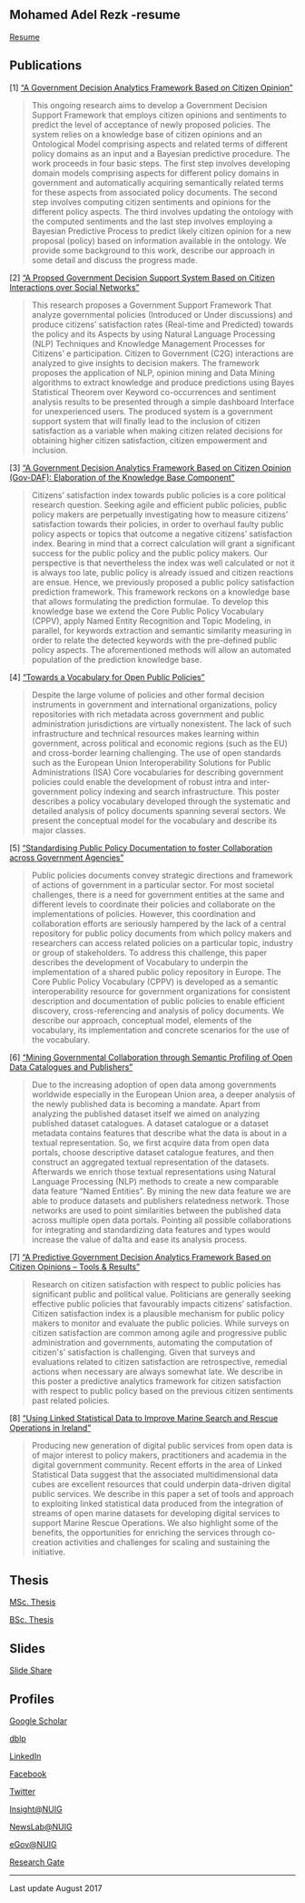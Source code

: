 ## Mohamed Adel Rezk -resume

[Resume](Rezk-resume.pdf)

Publications
----

[1] [“A Government Decision Analytics Framework Based on Citizen Opinion”](http://dl.acm.org/citation.cfm?id=2910093&CFID=799242938&CFTOKEN=37955034)

<p align="justify">

> This ongoing research aims to develop a Government Decision Support Framework that employs citizen opinions and sentiments to predict the level of acceptance of newly proposed policies. The system relies on a knowledge base of citizen opinions and an Ontological Model comprising aspects and related terms of different policy domains as an input and a Bayesian predictive procedure. The work proceeds in four basic steps. The first step involves developing domain models comprising aspects for different policy domains in government and automatically acquiring semantically related terms for these aspects from associated policy documents. The second step involves computing citizen sentiments and opinions for the different policy aspects. The third involves updating the ontology with the computed sentiments and the last step involves employing a Bayesian Predictive Process to predict likely citizen opinion for a new proposal (policy) based on information available in the ontology. We provide some background to this work, describe our approach in some detail and discuss the progress made.

</p>


[2] [“A Propsed Government Decision Support System Based on Citizen Interactions over Social Networks”](/publications/A%20Propsed%20Government%20Decision%20Support%20System%20Based%20on%20Citizen%20Interactions%20over%20Social%20Networks.pdf)

> This research proposes a Government Support Framework That analyze governmental policies (Introduced or Under discussions) and produce citizens’ satisfaction rates (Real-time and Predicted) towards the policy and its Aspects by using Natural Language Processing (NLP) Techniques and Knowledge Management Processes for Citizens’ e participation. Citizen to Government (C2G) interactions are analyzed to give insights to decision makers. The framework proposes the application of NLP, opinion mining and Data Mining algorithms to extract knowledge and produce predictions using Bayes Statistical Theorem over Keyword co-occurrences and sentiment analysis results to be presented through a simple dashboard Interface for unexperienced users. The produced system is a government support system that will finally lead to the inclusion of citizen satisfaction as a variable when making citizen related decisions for obtaining higher citizen satisfaction, citizen empowerment and inclusion.

[3] [“A Government Decision Analytics Framework Based on Citizen Opinion (Gov-DAF): Elaboration of the Knowledge Base Component”](/publications/Mohamed-Adel-gov-daf.pdf)

>Citizens’ satisfaction index towards public policies is a core political research question. Seeking agile and efficient public policies, public policy makers are perpetually investigating how to measure citizens’ satisfaction towards their policies, in order to overhaul faulty public policy aspects or topics that outcome a negative citizens’ satisfaction index. Bearing in mind that a correct calculation will grant a significant success for the public policy and the public policy makers. Our perspective is that nevertheless the index was well calculated or not it is always too late, public policy is already issued and citizen reactions are ensue. Hence, we previously proposed a public policy satisfaction prediction framework. This framework reckons on a knowledge base that allows formulating the prediction formulae. To develop this knowledge base we extend the Core Public Policy Vocabulary (CPPV), apply Named Entity Recognition and Topic Modeling, in parallel, for keywords extraction and semantic similarity measuring in order to relate the detected keywords with the pre-defined public policy aspects. The aforementioned methods will allow an automated population of the prediction knowledge base.


[4] [“Towards a Vocabulary for Open Public Policies”](http://dl.acm.org/citation.cfm?id=3047366)

>Despite the large volume of policies and other formal decision instruments in government and international organizations, policy repositories with rich metadata across government and public administration jurisdictions are virtually nonexistent. The lack of such infrastructure and technical resources makes learning within government, across political and economic regions (such as the EU) and cross-border learning challenging. The use of open standards such as the European Union Interoperability Solutions for Public Administrations (ISA) Core vocabularies for describing government policies could enable the development of robust intra and inter-government policy indexing and search infrastructure. This poster describes a policy vocabulary developed through the systematic and detailed analysis of policy documents spanning several sectors. We present the conceptual model for the vocabulary and describe its major classes.

[5] [“Standardising Public Policy Documentation to foster Collaboration across Government Agencies”](https://link.springer.com/chapter/10.1007%2F978-3-319-65151-4_42)

>Public policies documents convey strategic directions and framework of actions of government in a particular sector. For most societal challenges, there is a need for government entities at the same and different levels to coordinate their policies and collaborate on the implementations of policies. However, this coordination and collaboration efforts are seriously hampered by the lack of a central repository for public policy documents from which policy makers and researchers can access related policies on a particular topic, industry or group of stakeholders. To address this challenge, this paper describes the development of Vocabulary to underpin the implementation of a shared public policy repository in Europe. The Core Public Policy Vocabulary (CPPV) is developed as a semantic interoperability resource for government organizations for consistent description and documentation of public policies to enable efficient discovery, cross-referencing and analysis of policy documents. We describe our approach, conceptual model, elements of the vocabulary, its implementation and concrete scenarios for the use of the vocabulary.

[6] [“Mining Governmental Collaboration through Semantic Profiling of Open Data Catalogues and Publishers”](https://link.springer.com/chapter/10.1007%2F978-3-319-65151-4_24)

>Due to the increasing adoption of open data among governments worldwide especially in the European Union area, a deeper analysis of the newly published data is becoming a mandate. Apart from analyzing the published dataset itself we aimed on analyzing published dataset catalogues. A dataset catalogue or a dataset metadata contains features that describe what the data is about in a textual representation. So, we first acquire data from open data portals, choose descriptive dataset catalogue features, and then construct an aggregated textual representation of the datasets. Afterwards we enrich those textual representations using Natural Language Processing (NLP) methods to create a new comparable data feature “Named Entities”. By mining the new data feature we are able to produce datasets and publishers relatedness network. Those networks are used to point similarities between the published data across multiple open data portals. Pointing all possible collaborations for integrating and standardizing data features and types would increase the value of da1ta and ease its analysis process.

[7] [“A Predictive Government Decision Analytics Framework Based on Citizen Opinions – Tools & Results”](http://www.icegov.org/)

>Research on citizen satisfaction with respect to public policies has significant public and political value. Politicians are generally seeking effective public policies that favourably impacts citizens’ satisfaction. Citizen satisfaction index is a plausible mechanism for public policy makers to monitor and evaluate the public policies. While surveys on citizen satisfaction are common among agile and progressive public administration and governments, automating the computation of citizen's’ satisfaction is challenging. Given that surveys and evaluations related to citizen satisfaction are retrospective, remedial actions when necessary are always somewhat late. We describe in this poster a predictive analytics framework for citizen satisfaction with respect to public policy based on the previous citizen sentiments past related policies.

[8] [“Using Linked Statistical Data to Improve Marine Search and Rescue Operations in Ireland”](http://www.icegov.org/)

>Producing new generation of digital public services from open data is of major interest to policy makers, practitioners and academia in the digital government community. Recent efforts in the area of Linked Statistical Data suggest that the associated multidimensional data cubes are excellent resources that could underpin data-driven digital public services. We describe in this paper a set of tools and approach to exploiting linked statistical data produced from the integration of streams of open marine datasets for developing digital services to support Marine Rescue Operations. We also highlight some of the benefits, the opportunities for enriching the services through co-creation activities and challenges for scaling and sustaining the initiative.


Thesis
----

[MSc. Thesis](/publications/MSc_Dissertation_MohamedAdel_Final_August2017.pdf)

[BSc. Thesis](/publications/Graduation_Project_Book_May2010.pdf)

Slides
---
[Slide Share](https://www.slideshare.net/MohamedAdelRezk)

Profiles
---
[Google Scholar](https://scholar.google.com/citations?user=cpBkEfsAAAAJ)

[dblp](http://dblp.uni-trier.de/pers/hd/r/Rezk:Mohamed_Adel)

[LinkedIn](https://www.linkedin.com/in/mohamed-adel-rezk-544a5788)

[Facebook](https://www.facebook.com/mohamed.adel.rizk)

[Twitter](https://twitter.com/MohamedAdelRezk)

[Insight@NUIG](https://www.insight-centre.org/users/mohamed-adel)

[NewsLab@NUIG](http://newslab.insight-centre.org/team/mohamed/)

[eGov@NUIG]()

[Research Gate](https://www.researchgate.net/profile/Mohamed_Rezk5)

----
Last update August 2017
